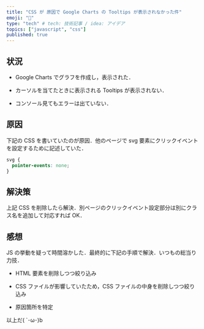 ```yaml
---
title: "CSS が 原因で Google Charts の Tooltips が表示されなかった件"
emoji: "👾"
type: "tech" # tech: 技術記事 / idea: アイデア
topics: ["javascript", "css"]
published: true
---
```


## 状況

- Google Charts でグラフを作成し，表示された．

- カーソルを当てたときに表示される Tooltips が表示されない．

- コンソール見てもエラーは出ていない．

## 原因

下記の CSS を書いていたのが原因．他のページで svg 要素にクリックイベントを設定するために記述していた．

```css
svg {
  pointer-events: none;
}
```

## 解決策

上記 CSS を削除したら解決．別ページのクリックイベント設定部分は別にクラス名を追加して対応すれば OK．

## 感想

JS の挙動を疑って時間溶かした．最終的に下記の手順で解決．いつもの総当り力技．

- HTML 要素を削除しつつ絞り込み

- CSS ファイルが影響していたため，CSS ファイルの中身を削除しつつ絞り込み

- 原因箇所を特定

以上だ( `･ω･)b
